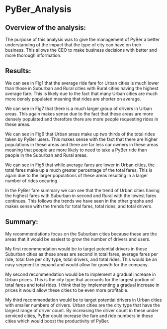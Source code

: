# PyBer_Analysis

## Overview of the analysis:

The purpose of this analysis was to give the management of PyBer a better understanding of the impact that the type of city can have on their business. This allows the CEO to make business decisions with better and more thorough information.

## Results:
We can see in Fig1 that the average ride fare for Urban cities is much lower than those in Suburban and Rural cities with Rural cities having the highest average fare. This is likely due to the fact that many Urban cities are much more densly populated meaning that rides are shorter on average. 

We can see in Fig7 that there is a much larger group of drivers in Urban areas. This again makes sense due to the fact that these areas are more densely populated and therefore there are more people requesting rides in these areas. 

We can see in Fig6 that Urban areas make up two thirds of the total rides taken by PyBer users. This makes sense with the fact that there are higher populations in these areas and there are far less car owners in these areas meaning that people are more likely to need to take a PyBer ride than people in the Suburban and Rural areas. 

We can see in Fig5 that while average fares are lower in Urban cities, the total fares make up a much greater percentage of the total fares. This is again due to the larger populations of these areas resulting in a larger number of rides occuring.

In the PyBer fare summary we can see that the trend of Urban cities having the highest fares with Suburban in second and Rural with the lowest fares continues. This follows the trends we have seen in the other graphs and makes sense with the trends for total fares, total rides, and total drivers.

## Summary:
My recommendations focus on the Suburban cities because these are the areas that it would be easiest to grow the number of drivers and users. 

My first recommendation would be to target potential drivers in these Suburban cities as these areas are second in total fares, average fares per ride, total fare per city type, total drivers, and total rides. This would be an easy segment to expand and would allow for growth for the company.

My second recommendation would be to implement a gradual increase in Urban prices. This is the city type that accounts for the largest portion of total fares and total rides. I think that by implementing a gradual increase in prices it would allow these cities to be even more profitable. 

My third recommendation would be to target potential drivers in Urban cities with smaller numbers of drivers. Urban cities are the city type that have the largest range of driver count. By increasing the driver count in these under serviced cities, PyBer could increase the fare and ride numbers in these cities which would boost the productivity of PyBer.
